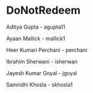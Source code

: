 # DoNotRedeem

Aditya Gupta - agupta11

Ayaan Mallick - mallick1

Heer Kumari Perchani - perchani

Ibrahim Sherwani - isherwan

Jayesh Kumar Goyal - jgoyal

Samridhi Khosla - skhosla1

